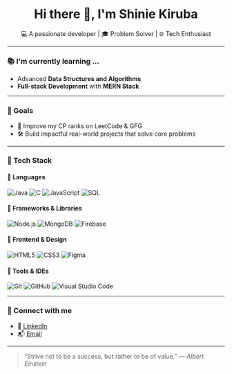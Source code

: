 
<h1 align="center">Hi there 👋, I'm Shinie Kiruba</h1>
<p align="center">
  💻 A passionate developer | 🎓 Problem Solver | 🌐 Tech Enthusiast
</p>

---

### 📚 I'm currently learning ...
- Advanced **Data Structures and Algorithms**
- **Full-stack Development** with **MERN Stack**

---

### 🎯 Goals  
- 🧠 Improve my CP ranks on LeetCode & GFG  
- 🛠️ Build impactful real-world projects that solve core problems

---

### 💼 Tech Stack

#### 🚀 Languages
![Java](https://img.shields.io/badge/Java-ED8B00?style=flat-square&logo=java&logoColor=white)
![C](https://img.shields.io/badge/C-00599C?style=flat-square&logo=c&logoColor=white)
![JavaScript](https://img.shields.io/badge/JavaScript-F7DF1E?style=flat-square&logo=javascript&logoColor=black)
![SQL](https://img.shields.io/badge/SQL-4479A1?style=flat-square&logo=postgresql&logoColor=white)

#### 🧠 Frameworks & Libraries
![Node.js](https://img.shields.io/badge/Node.js-339933?style=flat-square&logo=node.js&logoColor=white)
![MongoDB](https://img.shields.io/badge/MongoDB-4EA94B?style=flat-square&logo=mongodb&logoColor=white)
![Firebase](https://img.shields.io/badge/Firebase-FFCA28?style=flat-square&logo=firebase&logoColor=black)

#### 🎨 Frontend & Design
![HTML5](https://img.shields.io/badge/HTML5-e34c26?style=flat-square&logo=html5&logoColor=white)
![CSS3](https://img.shields.io/badge/CSS3-1572B6?style=flat-square&logo=css3&logoColor=white)
![Figma](https://img.shields.io/badge/Figma-F24E1E?style=flat-square&logo=figma&logoColor=white)

#### 🧰 Tools & IDEs
![Git](https://img.shields.io/badge/Git-F05032?style=flat-square&logo=git&logoColor=white)
![GitHub](https://img.shields.io/badge/GitHub-181717?style=flat-square&logo=github&logoColor=white)
![Visual Studio Code](https://img.shields.io/badge/VS_Code-007ACC?style=flat-square&logo=visual-studio-code&logoColor=white)

---



### 🔗 Connect with me

- 💼 [LinkedIn](https://www.linkedin.com/in/shinie-kiruba-6535b2257/)
- 📬 [Email](mailto:shiniekiruba30@gmail.com)

---

> “Strive not to be a success, but rather to be of value.” — *Albert Einstein*


